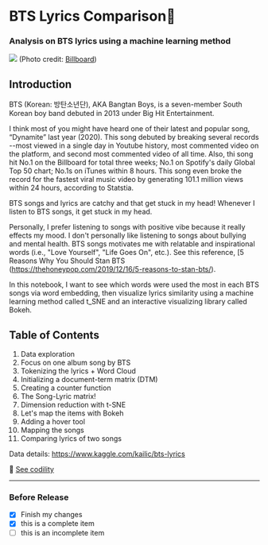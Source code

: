 # BTS Lyrics Comparison🎵
### Analysis on BTS lyrics using a machine learning method

![](https://static.billboard.com/files/2020/11/bts-press-photo-2020-billboard-1548-1604933999-compressed.jpg)
(Photo credit: [Billboard](https://www.billboard.com/))

## Introduction
BTS (Korean: 방탄소년단), AKA Bangtan Boys, is a seven-member South Korean boy band debuted in 2013 under Big Hit Entertainment.

I think most of you might have heard one of their latest and popular song, “Dynamite” last year (2020). This song debuted by breaking several records --most viewed in a single day in Youtube history, most commented video on the platform, and second most commented video of all time. Also, thi song hit No.1 on the Billboard for total three weeks; No.1 on Spotify's daily Global Top 50 chart; No.1s on iTunes within 8 hours. This song even broke the record for the fastest viral music video by generating 101.1 million views within 24 hours, according to Statstia.

BTS songs and lyrics are catchy and that get stuck in my head!
Whenever I listen to BTS songs, it get stuck in my head.

Personally, I prefer listening to songs with positive vibe because it really effects my mood. I don't personally like listening to songs about bullying and mental health. BTS songs motivates me with relatable and inspirational words (i.e., "Love Yourself", "Life Goes On", etc.). See this reference, [5 Reasons Why You Should Stan BTS (https://thehoneypop.com/2019/12/16/5-reasons-to-stan-bts/).

In this notebook, I want to see which words were used the most in each BTS songs via word embedding, then visualize lyrics similarity using a machine learning method called t_SNE and an interactive visualizing library called Bokeh.

## Table of Contents
1. Data exploration
2. Focus on one album song by BTS
3. Tokenizing the lyrics + Word Cloud
4. Initializing a document-term matrix (DTM)
5. Creating a counter function
6. The Song-Lyric matrix!
7. Dimension reduction with t-SNE
8. Let's map the items with Bokeh
9. Adding a hover tool
10. Mapping the songs
11. Comparing lyrics of two songs


Data details: https://www.kaggle.com/kailic/bts-lyrics

:file_folder: [See codility](https://github.com/Conniekoh/BTS-lyrics-comparison/blob/main/bts-lyrics-comparison.ipynb)
___
### Before Release
- [x] Finish my changes
- [x] this is a complete item
- [ ] this is an incomplete item

